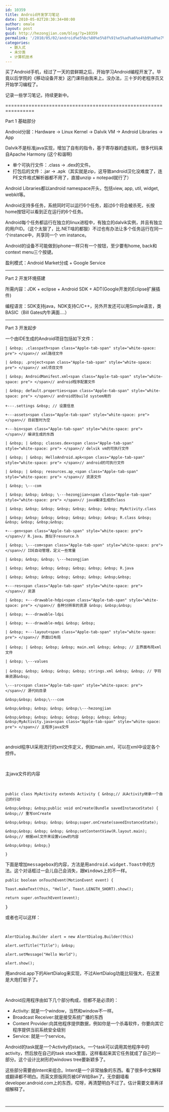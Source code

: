 ```yaml
---
id: 10359
title: Android开发学习笔记
date: 2010-05-02T20:30:34+00:00
author: omale
layout: post
guid: http://hezongjian.com/blog/?p=10359
permalink: '/2010/05/02/android%e5%bc%80%e5%8f%91%e5%ad%a6%e4%b9%a0%e7%ac%94%e8%ae%b0/'
categories:
  - 嵌入式
  - 未分类
  - 计算机技术
---
```

买了Android手机，经过了一天的尝鲜期之后，开始学习Android编程开发了。毕竟以后学院的《移动设备开发》这门课将由我来上。没办法，三十岁的老程序员又开始学习编程了。

记录一些学习笔记，持续更新中。

================================================================

Part 1 基础部分

Android分层：Hardware -> Linux Kernel -> Dalvik VM -> Android Libraries -> App

Dalvik不是标准java实现，增加了自有的指令，基于寄存器的虚拟机，很多代码来自Apache Harmony (这个和谐啊)

  * 单个可执行文件：.class -> .dex的文件。
  * 打包后的文件：.jar -> .apk（其实就是zip，这导致android汉化没难度了，连PE文件格式解析器都不用了，直接unzip + notepad就行了）

Android Libraries都以android namespace开头，包括view, app, util, widget, webkit等。

Android支持多任务，系统同时可以运行6个任务，超过6个将会被杀死，长按home按钮可以看到正在运行的6个任务。

Android每个任务都运行在独立的linux进程中，有独立的dalvik实例，并且有独立的用户ID。（这个太狠了，比.NET啥的都狠）不过也有办法让多个任务运行在同一个instance中，共享同一个 vm instance。

Android的设备不可能做到iphone一样只有一个按钮，至少要有home, back和context menu三个按键。

盈利模式：Android Market分成 + Google Service

* * *

Part 2 开发环境搭建

所需内容：JDK + eclipse + Android SDK + ADT(Google开发的Eclipse扩展插件)

编程语言：SDK支持java，NDK支持C/C++，另外开发还可以用Simple语言，类BASIC（Bill Gates内牛满面&#8230;.）

* * *

Part 3 开发起步

一个由IDE生成的Android项目包括如下文件：

`| &nbsp; .classpath<span class="Apple-tab-span" style="white-space: pre"> </span>// xml路径文件`

`| &nbsp; .project<span class="Apple-tab-span" style="white-space: pre"> </span>// xml项目文件`

`| &nbsp; AndroidManifest.xml<span class="Apple-tab-span" style="white-space: pre"> </span>// android程序配置文件`

`| &nbsp; default.properties<span class="Apple-tab-span" style="white-space: pre"> </span>// android的build system用的`

`+---.settings &nbsp; // 设置信息`

`+---assets<span class="Apple-tab-span" style="white-space: pre"> </span>// 目前暂时为空`

`+---bin<span class="Apple-tab-span" style="white-space: pre"> </span>// 编译生成的东西`

`| &nbsp; | &nbsp; classes.dex<span class="Apple-tab-span" style="white-space: pre"> </span>// delvik vm的可执行文件`

`| &nbsp; | &nbsp; HelloAndroid.apk<span class="Apple-tab-span" style="white-space: pre"> </span>// android的可执行文件`

`| &nbsp; | &nbsp; resources.ap_<span class="Apple-tab-span" style="white-space: pre"> </span>// 资源文件`

`| &nbsp; \---com`

`| &nbsp; &nbsp; &nbsp; \---hezongjian<span class="Apple-tab-span" style="white-space: pre"> </span>// java编译生成的class`

`| &nbsp; &nbsp; &nbsp; &nbsp; &nbsp; &nbsp; &nbsp; MyActivity.class`

`| &nbsp; &nbsp; &nbsp; &nbsp; &nbsp; &nbsp; &nbsp; R.class &nbsp; &nbsp; &nbsp; &nbsp;&nbsp;`

`+---gen<span class="Apple-tab-span" style="white-space: pre"> </span>// R.java，类似于resource.h`

`| &nbsp; \---com<span class="Apple-tab-span" style="white-space: pre"> </span>// IDE自动管理，定义一些常量`

`| &nbsp; &nbsp; &nbsp; \---hezongjian`

`| &nbsp; &nbsp; &nbsp; &nbsp; &nbsp; &nbsp; &nbsp; R.java`

`| &nbsp; &nbsp; &nbsp; &nbsp; &nbsp; &nbsp; &nbsp;&nbsp;`

`+---res<span class="Apple-tab-span" style="white-space: pre"> </span>// 资源`

`| &nbsp; +---drawable-hdpi<span class="Apple-tab-span" style="white-space: pre"> </span>// 各种分辨率的资源 &nbsp; &nbsp;&nbsp;`

`| &nbsp; +---drawable-ldpi`

`| &nbsp; +---drawable-mdpi &nbsp; &nbsp;`

`| &nbsp; +---layout<span class="Apple-tab-span" style="white-space: pre"> </span>// 界面UI布局`

`| &nbsp; | &nbsp; &nbsp; &nbsp; main.xml &nbsp; &nbsp; // 主界面布局xml文件`

`| &nbsp; \---values`

`| &nbsp; &nbsp; &nbsp; &nbsp; &nbsp; strings.xml &nbsp; &nbsp; // 字符串资源&nbsp;`

`\---src<span class="Apple-tab-span" style="white-space: pre"> </span>// 源代码目录`

`&nbsp;&nbsp; &nbsp;\---com`

`&nbsp;&nbsp; &nbsp; &nbsp; &nbsp;\---hezongjian`

`&nbsp;&nbsp; &nbsp; &nbsp; &nbsp; &nbsp; &nbsp; &nbsp; &nbsp;MyActivity.java<span class="Apple-tab-span" style="white-space: pre"> </span>// 主程序java文件`

&nbsp;

android程序UI采用流行的xml文件定义，例如main.xml，可以在xml中设定各个控件。

&nbsp;

主java文件的内容

&nbsp;

`public class MyActivity extends Activity { &nbsp;// 从Activity继承一个自己的行动`

`&nbsp;&nbsp; &nbsp;public void onCreate(Bundle savedInstanceState) { &nbsp;// 重写onCreate`

`&nbsp;&nbsp; &nbsp; &nbsp; &nbsp;super.onCreate(savedInstanceState);`

`&nbsp;&nbsp; &nbsp; &nbsp; &nbsp;setContentView(R.layout.main); &nbsp;// 根据xml文件来设置view的内容`

`&nbsp;&nbsp; &nbsp;}`

`}`

<font class="Apple-style-span" face="monospace">下面是增加messagebox的内容，方法是用android.widget.Toast中的方法。这个对话框过一会儿自己会消失，跟Windows上的不一样。</font>

`public boolean onTouchEvent(MotionEvent event) {`

`Toast.makeText(this, "Hello", Toast.LENGTH_SHORT).show();`

`return super.onTouchEvent(event);`

<span class="Apple-style-span" style="font-family: monospace">}</span>

或者也可以这样：

&nbsp;

`AlertDialog.Builder alert = new AlertDialog.Builder(this)`

`alert.setTitle("Title"); &nbsp;`

`alert.setMessage("Hello World");`

`alert.show();`

用android.app下的AlertDialog来实现，不过AlertDialog功能比较强大，在这里是大炮打蚊子了。

&nbsp;

Android应用程序由如下几个部分构成，但都不是必须的：

  * Activity: 就是一个window，当然和window不一样。
  * Broadcast Receiver:就是接受系统广播的东西
  * Content Provider:向其他程序提供数据，例如你是一个杀毒软件，你要向其它程序提供当前系统安全级别
  * Service: 就是一个service。

Android的task就是一个Activity的stack。一个task可以调用其他程序中的activity，然后放在自己的task stack里面，这样看起来其它任务就成了自己的一部分。这个设计比树形的windows tree要新颖多了。

这些部分需要由Intent来组合。Intent是一个非常抽象的东西。看了很多中文解释或翻译都不明白。而英文原版网页被GFW给Ban了。无奈翻墙看developer.android.com上的东西，哎呀，再清楚明白不过了。估计需要文章再详细解释了。

&nbsp;

* * *
